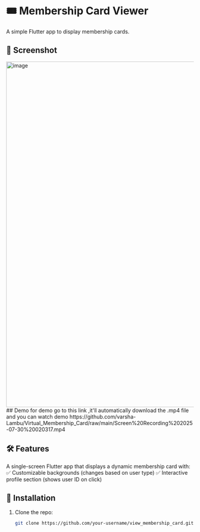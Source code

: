 # 🎟️ Membership Card Viewer  

A simple Flutter app to display membership cards.  

## 📱 Screenshot  
<img width="985" height="926" alt="image" src="https://github.com/user-attachments/assets/b4e33864-c61e-4c25-8ee1-696810865d42" />
## Demo
for demo go to this link ,it'll automatically download the .mp4 file and you can watch demo 
https://github.com/varsha-Lambu/Virtual_Membership_Card/raw/main/Screen%20Recording%202025-07-30%20020317.mp4

## 🛠️ Features  
A single-screen Flutter app that displays a dynamic membership card with:
✅ Customizable backgrounds (changes based on user type)
✅ Interactive profile section (shows user ID on click)
## 🚀 Installation  
1. Clone the repo:  
   ```bash
   git clone https://github.com/your-username/view_membership_card.git
